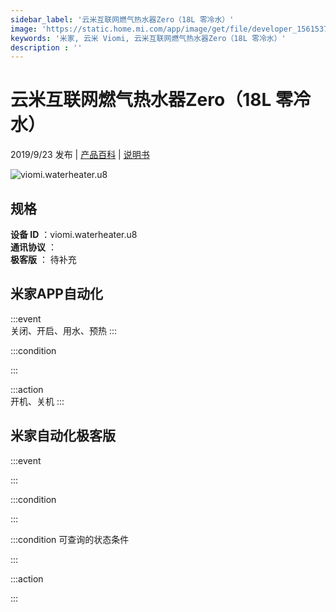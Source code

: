 ```yaml
---
sidebar_label: '云米互联网燃气热水器Zero（18L 零冷水）'
image: 'https://static.home.mi.com/app/image/get/file/developer_1561537735897sdlzb.png'
keywords: '米家, 云米 Viomi, 云米互联网燃气热水器Zero（18L 零冷水）'
description : ''
---
```

# 云米互联网燃气热水器Zero（18L 零冷水）

2019/9/23 发布 | [产品百科](https://home.mi.com/webapp/content/baike/product/index.html?model=viomi.waterheater.u8/) | [说明书](https://home.mi.com/views/introduction.html?model=viomi.waterheater.u8&region=cn)

![viomi.waterheater.u8](https://static.home.mi.com/app/image/get/file/developer_1561537735897sdlzb.png)

## 规格  
> 
**设备 ID** ：viomi.waterheater.u8  
**通讯协议** ：  
**极客版**  ： 待补充 


## 米家APP自动化  

:::event  
关闭、开启、用水、预热
:::

:::condition  

:::

:::action   
开机、关机
:::

## 米家自动化极客版  

:::event  

:::

:::condition  

:::

:::condition 可查询的状态条件  

:::

:::action  

:::

        
